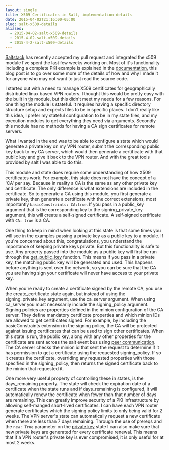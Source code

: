 ```yaml
---
layout: single
title: X509 Certificates in Salt, implementation details
date: 2015-04-02T21:16:00-05:00
slug: salt-x509-details
aliases:
  - 2015-04-02-salt-x509-details
  - 2015-4-02-salt-x509-details
  - 2015-4-2-salt-x509-details
---
```


[Saltstack](http://saltstack.com/) has recently accepted my pull request and integrated the x509 module I've spent the last few weeks working on. Most of it's functionality including a complete PKI example is explained in the [documentation](http://docs.saltstack.com/en/latest/ref/states/all/salt.states.x509.html), this blog post is to go over some more of the details of how and why I made it for anyone who may not want to just read the source code.

I started out with a need to manage X509 certificates for geographically distributed linux based VPN routers. I thought this would be pretty easy with the built in [tls](http://docs.saltstack.com/en/latest/ref/modules/all/salt.modules.tls.html) module, but this didn't meet my needs for a few reasons. For one thing the module is stateful. It requires having a specific directory structure setup and expects files to be in specific places. I don't really like this idea, I prefer my stateful configuration to be in my state files, and my execution modules to get everything they need via arguments. Secondly this module has no methods for having a CA sign certificates for remote servers.

What I wanted in the end was to be able to configure a state which would generate a private key on my VPN router, submit the corresponding public key back to my CA server, which would then generate a certificate with that public key and give it back to the VPN router. And with the great tools provided by salt I was able to do this.

This module and state does require some understanding of how X509 certificates work. For example, this state does not have the concept of a 'CA' per say. Because in reality a CA is the same as any other private key and certificate. The only difference is what extensions are included in the certificate. So to generate a CA using this module, you first generate a private key, then generate a certificate with the correct extensions, most importantly ``basicConstraints: CA:true``. If you pass in a public_key argument that is the corresponding key to the signing_private_key argument, this will create a self-signed certificate. A self-signed certificate with `CA: true` is a CA.

One thing to keep in mind when looking at this state is that some times you will see in the examples passing a private key as a public key to a module. If you're concerned about this, congratulations, you understand the importance of keeping private keys private. But this functionality is safe to use. Any property passed into the module as a public key will first be run through the [get_public_key](http://docs.saltstack.com/en/latest/ref/modules/all/salt.modules.x509.html#salt.modules.x509.get_public_key) function. This means if you pass in a private key, the matching public key will be generated and used. This happens before anything is sent over the network, so you can be sure that the CA you are having sign your certificate will never have access to your private key.

When you're ready to create a certificate signed by the remote CA, you use the create_certificate state again, but instead of using the signing_private_key argument, use the ca_server argument. When using ca_server you must necessarily include the signing_policy argument. Signing policies are properties defined in the minion configuration of the CA server. They define mandatory certificate properties and which minion IDs are allowed to get certificates signed. For example, by including the basicConstraints extension in the signing policy, the CA will be protected against issuing certificates that can be used to sign other certificates. When this state is run, the public key, along with any other properties for the certificate are sent across the salt event bus using [peer communication](http://docs.saltstack.com/en/latest/ref/peer.html). The CA server checks the minion id that sent the request to determine if it has permission to get a certificate using the requested signing_policy. If so it creates the certificate, overriding any requested properties with those specified in the signing_policy, then returns the signed certificate back to the minion that requested it.

One more very useful property of controlling these in states, is the days_remaining property. The state will check the expiration date of a certificate when the state runs and if days_remaining is configured, it will automatically renew the certificate when fewer than that number of days are remaining. This can greatly improve security of a PKI infrastructure by allowing self-manged short-lived certificates. I can have each VPN router generate certificates which the signing policy limits to only being valid for 2 weeks. The VPN server's state can automatically request a new certificate when there are less than 7 days remaining. Through the use of prereqs and the ``new: True`` parameter on the [private key](http://docs.saltstack.com/en/latest/ref/states/all/salt.states.x509.html#salt.states.x509.private_key_managed) state I can also make sure that new private keys are generated for every certificate renewal. This means that if a VPN router's private key is ever compromised, it is only useful for at most 2 weeks.
